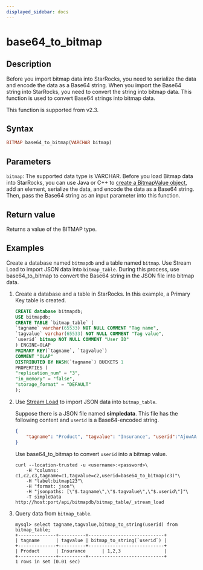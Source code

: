 ```yaml
---
displayed_sidebar: docs
---
```


# base64_to_bitmap

## Description

Before you import bitmap data into StarRocks, you need to serialize the data and encode the data as a Base64 string. When you import the Base64 string into StarRocks, you need to convert the string into bitmap data.
This function is used to convert Base64 strings into bitmap data.

This function is supported from v2.3.

## Syntax

```Haskell
BITMAP base64_to_bitmap(VARCHAR bitmap)
```

## Parameters

`bitmap`: The supported data type is VARCHAR. Before you load Bitmap data into StarRocks, you can use Java or C++ to [create a BitmapValue object](https://github.com/StarRocks/starrocks/blob/main/fe/plugin-common/src/test/java/com/starrocks/types/BitmapValueTest.java), add an element, serialize the data, and encode the data as a Base64 string. Then, pass the Base64 string as an input parameter into this function.

## Return value

Returns a value of the BITMAP type.

## Examples

Create a database named `bitmapdb` and a table named `bitmap`. Use Stream Load to import JSON data into `bitmap_table`. During this process, use base64_to_bitmap to convert the Base64 string in the JSON file into bitmap data.

1. Create a database and a table in StarRocks. In this example, a Primary Key table is created.

    ```SQL
    CREATE database bitmapdb;
    USE bitmapdb;
    CREATE TABLE `bitmap_table` (
    `tagname` varchar(65533) NOT NULL COMMENT "Tag name",
    `tagvalue` varchar(65533) NOT NULL COMMENT "Tag value",
    `userid` bitmap NOT NULL COMMENT "User ID"
    ) ENGINE=OLAP
    PRIMARY KEY(`tagname`, `tagvalue`)
    COMMENT "OLAP"
    DISTRIBUTED BY HASH(`tagname`) BUCKETS 1
    PROPERTIES (
    "replication_num" = "3",
    "in_memory" = "false",
    "storage_format" = "DEFAULT"
    );
    ```

2. Use [Stream Load](../../../sql-reference/sql-statements/data-manipulation/STREAM_LOAD.md) to import JSON data into `bitmap_table`.

    Suppose there is a JSON file named **simpledata**. This file has the following content and `userid` is a Base64-encoded string.

    ```JSON
    {
        "tagname": "Product", "tagvalue": "Insurance", "userid":"AjowAAABAAAAAAACABAAAAABAAIAAwA="
    }
    ```

    Use base64_to_bitmap to convert  `userid` into a bitmap value.

    ```Plain
    curl --location-trusted -u <username>:<password>\
        -H "columns: c1,c2,c3,tagname=c1,tagvalue=c2,userid=base64_to_bitmap(c3)"\
        -H "label:bitmap123"\
        -H "format: json"\
        -H "jsonpaths: [\"$.tagname\",\"$.tagvalue\",\"$.userid\"]"\
        -T simpleData http://host:port/api/bitmapdb/bitmap_table/_stream_load
    ```

3. Query data from `bitmap_table`.

    ```Plaintext
    mysql> select tagname,tagvalue,bitmap_to_string(userid) from bitmap_table;
    +--------------+----------+----------------------------+
    | tagname      | tagvalue | bitmap_to_string(`userid`) |
    +--------------+----------+----------------------------+
    | Product      | Insurance      | 1,2,3                |
    +--------------+----------+----------------------------+
    1 rows in set (0.01 sec)
    ```
